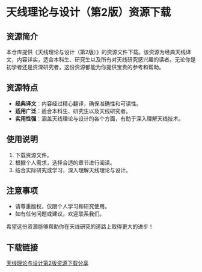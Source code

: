 # 天线理论与设计（第2版）资源下载

## 资源简介
本仓库提供《天线理论与设计（第2版）》的资源文件下载。该资源为经典天线译文，内容详实，适合本科生、研究生以及所有对天线研究感兴趣的读者。无论你是初学者还是资深研究者，这份资源都能为你提供宝贵的参考和帮助。

## 资源特点
- **经典译文**：内容经过精心翻译，确保准确性和可读性。
- **适用广泛**：适合本科生、研究生以及天线研究者。
- **实用性强**：涵盖天线理论与设计的各个方面，有助于深入理解天线技术。

## 使用说明
1. 下载资源文件。
2. 根据个人需求，选择合适的章节进行阅读。
3. 结合实际研究或学习，深入理解天线理论与设计。

## 注意事项
- 请尊重版权，仅限个人学习和研究使用。
- 如有任何问题或建议，欢迎联系我们。

希望这份资源能够帮助你在天线研究的道路上取得更大的进步！

## 下载链接

[天线理论与设计第2版资源下载分享](https://pan.quark.cn/s/bd16a2374473)